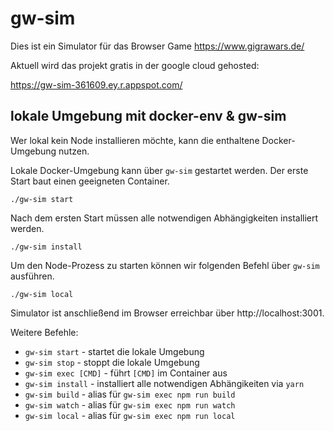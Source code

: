 # gw-sim
Dies ist ein Simulator für das Browser Game https://www.gigrawars.de/

Aktuell wird das projekt gratis in der google cloud gehosted:

https://gw-sim-361609.ey.r.appspot.com/

## lokale Umgebung mit docker-env & gw-sim
Wer lokal kein Node installieren möchte, kann die enthaltene Docker-Umgebung nutzen.

Lokale Docker-Umgebung kann über `gw-sim` gestartet werden. Der erste Start baut einen geeigneten Container.
```
./gw-sim start
```

Nach dem ersten Start müssen alle notwendigen Abhängigkeiten installiert werden.
```
./gw-sim install
```

Um den Node-Prozess zu starten können wir folgenden Befehl über `gw-sim` ausführen.
```
./gw-sim local
```
Simulator ist anschließend im Browser erreichbar über http://localhost:3001.

Weitere Befehle:
* `gw-sim start` - startet die lokale Umgebung
* `gw-sim stop` - stoppt die lokale Umgebung
* `gw-sim exec [CMD]` - führt `[CMD]` im Container aus
* `gw-sim install` - installiert alle notwendigen Abhängikeiten via `yarn`
* `gw-sim build` - alias für `gw-sim exec npm run build`
* `gw-sim watch` - alias für `gw-sim exec npm run watch`
* `gw-sim local` - alias für `gw-sim exec npm run local`